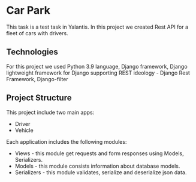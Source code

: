 #  Car Park
This task is a test task in Yalantis. In this project we created Rest API for a fleet of cars with drivers.
## Technologies
For this project we used Python 3.9 language, Django framework, Django lightweight framework for Django supporting REST ideology - Django Rest Framework, Django-filter
## Project Structure
This project include two main apps:
- Driver
- Vehicle

Each application includes the following modules:
- Views - this module get requests and form responses using Models, Serializers.
- Models - this module consists information about database models.
- Serializers - this module validates, serialize and deserialize json data.
